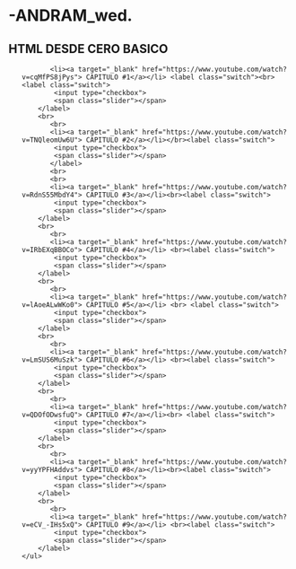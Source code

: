 # -ANDRAM_wed.
<!DOCTYPE html>
<head>
    <title>¿QUIERES A PRENDER A PROGRAMAR?</title>
</head>
<body>
<h2>HTML DESDE CERO BASICO </h2>
    <ul> 
        
           <li><a target="_blank" href="https://www.youtube.com/watch?v=cqMfPS8jPys"> CAPITULO #1</a></li> <label class="switch"><br><label class="switch">
            <input type="checkbox">
            <span class="slider"></span>
        </label>
        <br>
           <br> 
           <li><a target="_blank" href="https://www.youtube.com/watch?v=TNQleomUw6U"> CAPITULO #2</a></li></br><label class="switch">
            <input type="checkbox">
            <span class="slider"></span>
           </label>
           <br>
           <br> 
           <li><a target="_blank" href="https://www.youtube.com/watch?v=RdnS55MbdY4"> CAPITULO #3</a></li><br><label class="switch">
            <input type="checkbox">
            <span class="slider"></span>
        </label>
        <br>
           <br>
           <li><a target="_blank" href="https://www.youtube.com/watch?v=IRbEXqBBOCo"> CAPITULO #4</a></li> <br><label class="switch">
            <input type="checkbox">
            <span class="slider"></span>
        </label>
        <br>
           <br>
           <li><a target="_blank" href="https://www.youtube.com/watch?v=lAoeALwWKo0"> CAPITULO #5</a></li> <br> <label class="switch">
            <input type="checkbox">
            <span class="slider"></span>
        </label>
        <br>
           <br>
           <li><a target="_blank" href="https://www.youtube.com/watch?v=LmSUS6MuSzk"> CAPITULO #6</a></li> <br><label class="switch">
            <input type="checkbox">
            <span class="slider"></span>
        </label>
        <br>
           <br>
           <li><a target="_blank" href="https://www.youtube.com/watch?v=QDOfODwsfuQ"> CAPITULO #7</a></li><br> <label class="switch">
            <input type="checkbox">
            <span class="slider"></span>
        </label>
        <br>
           <br>
           <li><a target="_blank" href="https://www.youtube.com/watch?v=yyYPFHAddvs"> CAPITULO #8</a></li><br><label class="switch">
            <input type="checkbox">
            <span class="slider"></span>
        </label>
        <br>
           <br>
           <li><a target="_blank" href="https://www.youtube.com/watch?v=eCV_-IHs5xQ"> CAPITULO #9</a></li> <br><label class="switch">
            <input type="checkbox">
            <span class="slider"></span>
        </label>
    </ul>
</body>
<html
